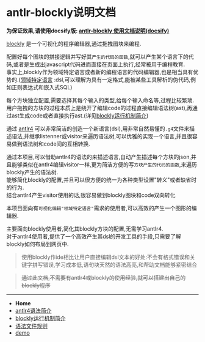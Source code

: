 # antlr-blockly说明文档

**为保证效果,请使用docsify版: [antlr-blockly 使用文档说明(docsify)](https://zhaouv.github.io/antlr-blockly/docs/)**

[blockly](https://github.com/google/blockly) 是一个可视化的程序编辑器,通过拖拽图块来编程.  

配置好每个图块的拼接逻辑并写好其`产生的代码的函数`,就可以产生某个语言下的代码,或者是生成出javascript代码进而直接在页面上执行,经常被用于编程教育.  
事实上,blockly作为领域特定语言或者新的编程语言的代码编辑器,也是相当具有优势的.([领域特定语言](https://en.wikipedia.org/wiki/Domain-specific_language) :dsl,可以理解为具有一定格式,能被某些工具解析的伪代码,例如正则表达式和嵌入式SQL)

每个方块独立配置,需要选择其每个输入的类型,给每个输入命名等,过程比较繁琐.  
用户拖拽的方块的过程本质上是绕开了编辑code的过程直接编辑语法树(ast),再通过ast生成code或者直接执行ast.(详见[blockly运行机制简介](blockly.md))

通过 [antlr4](https://github.com/antlr/antlr4) 可以非常简洁的创造一个新语言(dsl),用非常自然易懂的`.g4`文件来描述语法,并继承listenner或visitor来遍历语法树,可以优雅的实现一个语言,并且很容易做到语法树和code间的互相转换.

通过本项目,可以借助antlr4的语法的来描述语言,自动产生描述每个方块的json,并且能够类似在antlr4编辑visitor一样,更为简洁方便的写`方块产生的代码的函数`,来遍历blockly产生的语法树.  
能够简化blockly的配置,并且可以很方便的统一为各种类型设置"转义"或者缺省时的行为.  
结合antlr4产生visitor使用的话,很容易做到blockly图块和code双向转化

本项目面向有`可视化编辑"领域特定语言"`需求的使用者,可以高效的产生一个图形的编辑器.

主要面向blockly使用者,简化其blockly方块的配置,无需学习antlr4.  
对于antlr4使用者,提供了一个高效产生其dsl的开发工具的手段,只需要了解blockly如何布局到网页中.

> 使用blockly作ide相比让用户直接编辑dsl文本的好处:不会有格式错误和关键字拼写错误,学习成本低,语句块天然的语法高亮,和帮助文档能够紧密结合

> ~~通过此文档,不需要有antlr4或blockly的使用经验,就可以搭建出自己的blockly程序~~  

- - -

- **Home**  
- [antlr4语法简介](antlr4.md)  
- [blockly运行机制简介](blockly.md)  
- [语法文件规则](grammerFile.md)  
- [demo](demo.md)  